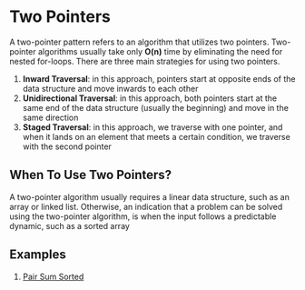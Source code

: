 ﻿# Two Pointers
A two-pointer pattern refers to an algorithm that utilizes two pointers. Two-pointer algorithms usually take only **O(n)** time by eliminating the need for nested for-loops. There are three main strategies for using two pointers.
1. **Inward Traversal**: in this approach, pointers start at opposite ends of the data structure and move inwards to each other
1. **Unidirectional Traversal**: in this approach, both pointers start at the same end of the data structure (usually the beginning) and move in the same direction
1. **Staged Traversal**: in this approach, we traverse with one pointer, and when it lands on an element that meets a certain condition, we traverse with the second pointer

## When To Use Two Pointers?
A two-pointer algorithm usually requires a linear data structure, such as an array or linked list. Otherwise, an indication that a problem can be solved using the two-pointer algorithm, is when the input follows a predictable dynamic, such as a sorted array

## Examples
1. [Pair Sum Sorted](./01-PairSum.cs)